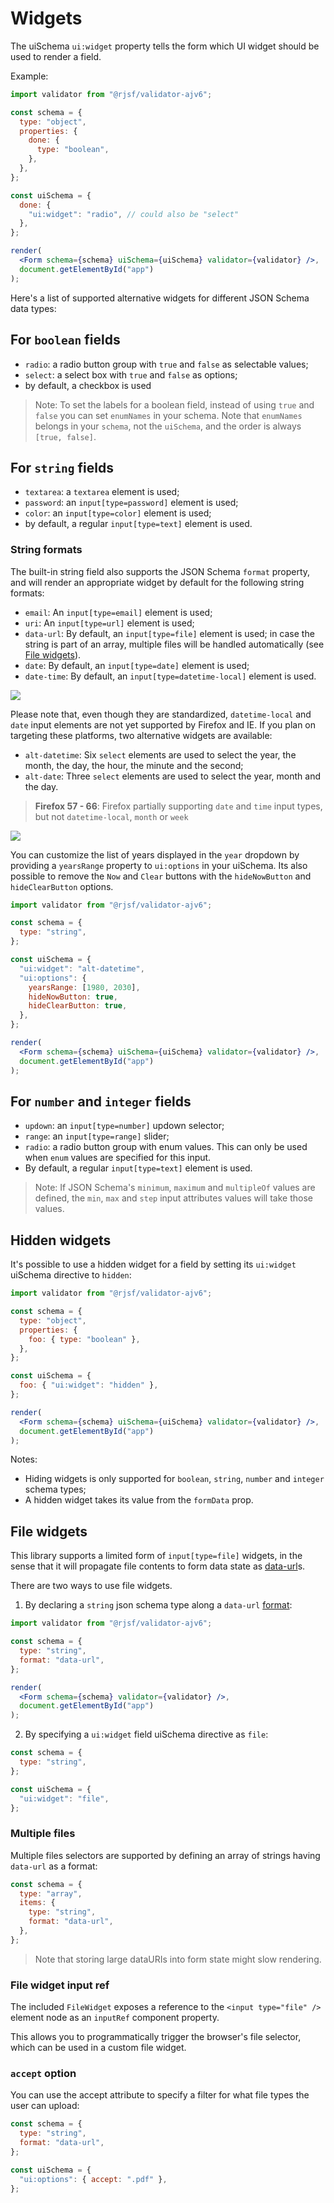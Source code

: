 # Widgets

The uiSchema `ui:widget` property tells the form which UI widget should be used to render a field.

Example:

```jsx
import validator from "@rjsf/validator-ajv6";

const schema = {
  type: "object",
  properties: {
    done: {
      type: "boolean",
    },
  },
};

const uiSchema = {
  done: {
    "ui:widget": "radio", // could also be "select"
  },
};

render(
  <Form schema={schema} uiSchema={uiSchema} validator={validator} />,
  document.getElementById("app")
);
```

Here's a list of supported alternative widgets for different JSON Schema data types:

## For `boolean` fields

- `radio`: a radio button group with `true` and `false` as selectable values;
- `select`: a select box with `true` and `false` as options;
- by default, a checkbox is used

> Note: To set the labels for a boolean field, instead of using `true` and `false` you can set `enumNames` in your schema. Note that `enumNames` belongs in your `schema`, not the `uiSchema`, and the order is always `[true, false]`.

## For `string` fields

- `textarea`: a `textarea` element is used;
- `password`: an `input[type=password]` element is used;
- `color`: an `input[type=color]` element is used;
- by default, a regular `input[type=text]` element is used.

### String formats

The built-in string field also supports the JSON Schema `format` property, and will render an appropriate widget by default for the following string formats:

- `email`: An `input[type=email]` element is used;
- `uri`: An `input[type=url]` element is used;
- `data-url`: By default, an `input[type=file]` element is used; in case the string is part of an array, multiple files will be handled automatically (see [File widgets](#file-widgets)).
- `date`: By default, an `input[type=date]` element is used;
- `date-time`: By default, an `input[type=datetime-local]` element is used.

![](https://i.imgur.com/xqu6Lcp.png)

Please note that, even though they are standardized, `datetime-local` and `date` input elements are not yet supported by Firefox and IE. If you plan on targeting these platforms, two alternative widgets are available:

- `alt-datetime`: Six `select` elements are used to select the year, the month, the day, the hour, the minute and the second;
- `alt-date`: Three `select` elements are used to select the year, month and the day.

> **Firefox 57 - 66**: Firefox partially supporting `date` and `time` input types, but not `datetime-local`, `month` or `week`

![](https://i.imgur.com/VF5tY60.png)

You can customize the list of years displayed in the `year` dropdown by providing a `yearsRange` property to `ui:options` in your uiSchema. Its also possible to remove the `Now` and `Clear` buttons with the `hideNowButton` and `hideClearButton` options.

```jsx
import validator from "@rjsf/validator-ajv6";

const schema = {
  type: "string",
};

const uiSchema = {
  "ui:widget": "alt-datetime",
  "ui:options": {
    yearsRange: [1980, 2030],
    hideNowButton: true,
    hideClearButton: true,
  },
};

render(
  <Form schema={schema} uiSchema={uiSchema} validator={validator} />,
  document.getElementById("app")
);
```

## For `number` and `integer` fields

- `updown`: an `input[type=number]` updown selector;
- `range`: an `input[type=range]` slider;
- `radio`: a radio button group with enum values. This can only be used when `enum` values are specified for this input.
- By default, a regular `input[type=text]` element is used.

> Note: If JSON Schema's `minimum`, `maximum` and `multipleOf` values are defined, the `min`, `max` and `step` input attributes values will take those values.

## Hidden widgets

It's possible to use a hidden widget for a field by setting its `ui:widget` uiSchema directive to `hidden`:

```jsx
import validator from "@rjsf/validator-ajv6";

const schema = {
  type: "object",
  properties: {
    foo: { type: "boolean" },
  },
};

const uiSchema = {
  foo: { "ui:widget": "hidden" },
};

render(
  <Form schema={schema} uiSchema={uiSchema} validator={validator} />,
  document.getElementById("app")
);
```

Notes:

- Hiding widgets is only supported for `boolean`, `string`, `number` and `integer` schema types;
- A hidden widget takes its value from the `formData` prop.

## File widgets

This library supports a limited form of `input[type=file]` widgets, in the sense that it will propagate file contents to form data state as [data-url](https://developer.mozilla.org/en-US/docs/Web/HTTP/Basics_of_HTTP/Data_URIs)s.

There are two ways to use file widgets.

1. By declaring a `string` json schema type along a `data-url` [format](#string-formats):

```jsx
import validator from "@rjsf/validator-ajv6";

const schema = {
  type: "string",
  format: "data-url",
};

render(
  <Form schema={schema} validator={validator} />,
  document.getElementById("app")
);
```

2. By specifying a `ui:widget` field uiSchema directive as `file`:

```js
const schema = {
  type: "string",
};

const uiSchema = {
  "ui:widget": "file",
};
```

### Multiple files

Multiple files selectors are supported by defining an array of strings having `data-url` as a format:

```js
const schema = {
  type: "array",
  items: {
    type: "string",
    format: "data-url",
  },
};
```

> Note that storing large dataURIs into form state might slow rendering.

### File widget input ref

The included `FileWidget` exposes a reference to the `<input type="file" />` element node as an `inputRef` component property.

This allows you to programmatically trigger the browser's file selector, which can be used in a custom file widget.

### `accept` option

You can use the accept attribute to specify a filter for what file types the user can upload:

```jsx
const schema = {
  type: "string",
  format: "data-url",
};

const uiSchema = {
  "ui:options": { accept: ".pdf" },
};
```
